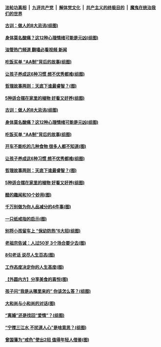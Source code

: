 ####  [法轮功真相](../../../../basic/blob/master/README.md?t=07200202) &nbsp;|&nbsp; [九评共产党](../../../../9ping.md/blob/master/README.md?t=07200202) &nbsp;|&nbsp; [解体党文化](../../../../jtdwh.md/blob/master/README.md?t=07200202)  &nbsp;|&nbsp; [共产主义的终极目的](../../../../gczydzjmd.md/blob/master/README.md?t=07200202) &nbsp;|&nbsp; [魔鬼在统治我们的世界](../../../../mgztzwmdsj.md/blob/master/README.md?t=07200202) 

#### [古训：做人的8大忌讳(组图)](../pages/p8/1012032.md?t=07200202) 

#### [身体莫名酸痛？这12种心理情绪可能是元凶(组图)](../pages/p8/1012068.md?t=07200202) 

#### [油管热门频道 翻墙必看视频 新闻](http://45.76.130.85:81/youtube.html?07200202)

#### [吃饭买单 “AA制”背后的故事(组图)](../pages/p8/1012034.md?t=07200202) 

#### [让孩子养成这6种习惯 想不优秀都难(组图)](../pages/p8/1011969.md?t=07200202) 

#### [哲理故事两则：天底下谁最睿智？(图)](../pages/p8/1011776.md?t=07200202) 

#### [5种适合摆在家里的植物 好看又好养(组图)](../pages/p8/1011526.md?t=07200202) 

#### [古训：做人的8大忌讳(组图)](../pages/p8/1012032.md?t=07200202) 

#### [身体莫名酸痛？这12种心理情绪可能是元凶(组图)](../pages/p8/1012068.md?t=07200202) 

#### [吃饭买单 “AA制”背后的故事(组图)](../pages/p8/1012034.md?t=07200202) 

#### [开车不能吃的几种食物 很多人都不知道(图)](../pages/p8/1012013.md?t=07200202) 

#### [让孩子养成这6种习惯 想不优秀都难(组图)](../pages/p8/1011969.md?t=07200202) 

#### [哲理故事两则：天底下谁最睿智？(图)](../pages/p8/1011776.md?t=07200202) 

#### [5种适合摆在家里的植物 好看又好养(组图)](../pages/p8/1011526.md?t=07200202) 

#### [醋的趣闻和10个妙用(图)](../pages/p8/1011057.md?t=07200202) 

#### [千万别做为你人品减分的4件事(图)](../pages/p8/1011767.md?t=07200202) 

#### [一只纸戒指的启示(图)](../pages/p8/1011579.md?t=07200202) 

#### [别将小孩留车上 “保幼防热”6大招(组图)](../pages/p8/1011229.md?t=07200202) 

#### [老祖宗告诫：人过50岁 3个场合要少去(图)](../pages/p8/1011836.md?t=07200202) 

#### [8句老话 说尽人生百态(图)](../pages/p8/1011773.md?t=07200202) 

#### [工作态度决定你的人生高度(图)](../pages/p8/1011663.md?t=07200202) 

#### [【外圆内方】分享美食的喜悦(图)](../pages/p8/1011716.md?t=07200202) 

#### [孩子问“我是从哪里来的” 你该怎么答？(组图)](../pages/p8/1011450.md?t=07200202) 

#### [大和尚与小和尚的对话(图)](../pages/p8/1011007.md?t=07200202) 

#### [“离婚”还是找回“爱情”？(组图)](../pages/p8/1010794.md?t=07200202) 

#### [“宁搅三江水 不扰道人心”是啥意思？(组图)](../pages/p8/1010356.md?t=07200202) 

#### [曾国藩为“戒色”使出2招 值得年轻人借鉴(图)](../pages/p8/1011578.md?t=07200202) 

<img src='http://gfw-breaker.win/goodnews/indexes/p8.md' width='0px' height='0px'/>
